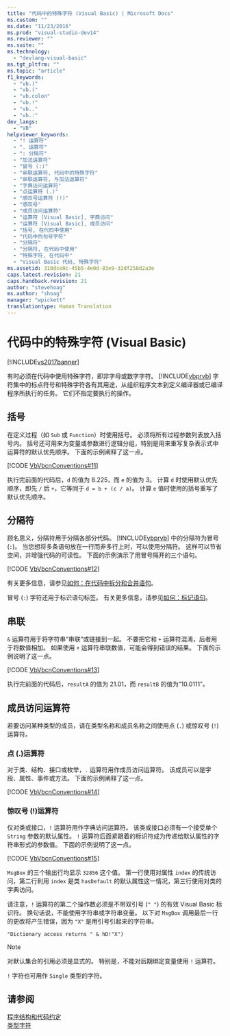 ```yaml
---
title: "代码中的特殊字符 (Visual Basic) | Microsoft Docs"
ms.custom: ""
ms.date: "11/23/2016"
ms.prod: "visual-studio-dev14"
ms.reviewer: ""
ms.suite: ""
ms.technology: 
  - "devlang-visual-basic"
ms.tgt_pltfrm: ""
ms.topic: "article"
f1_keywords: 
  - "vb.)"
  - "vb.("
  - "vb.colon"
  - "vb.!"
  - "vb.."
  - "vb.:"
dev_langs: 
  - "VB"
helpviewer_keywords: 
  - "! 运算符"
  - ". 运算符"
  - ": 分隔符"
  - "加法运算符"
  - "冒号 (:)"
  - "串联运算符, 代码中的特殊字符"
  - "串联运算符, 与加法运算符"
  - "字典访问运算符"
  - "点运算符 (.)"
  - "感叹号运算符 (!)"
  - "感叹号"
  - "成员访问运算符"
  - "运算符 [Visual Basic], 字典访问"
  - "运算符 [Visual Basic], 成员访问"
  - "括号, 在代码中使用"
  - "代码中的句号字符"
  - "分隔符"
  - "分隔符, 在代码中使用"
  - "特殊字符, 在代码中"
  - "Visual Basic 代码, 特殊字符"
ms.assetid: 310dce0c-45b5-4e0d-83e9-32df258d2a3e
caps.latest.revision: 21
caps.handback.revision: 21
author: "stevehoag"
ms.author: "shoag"
manager: "wpickett"
translationtype: Human Translation
---
```

# 代码中的特殊字符 (Visual Basic)
[!INCLUDE[vs2017banner](../../../csharp/includes/vs2017banner.md)]

有时必须在代码中使用特殊字符，即非字母或数字字符。  [!INCLUDE[vbprvb](../../../csharp/programming-guide/concepts/linq/includes/vbprvb_md.md)] 字符集中的标点符号和特殊字符各有其用途，从组织程序文本到定义编译器或已编译程序所执行的任务。  它们不指定要执行的操作。  
  
## 括号  
 在定义过程（如 `Sub` 或 `Function`）时使用括号。  必须将所有过程参数列表放入括号内。  括号还可用来为变量或参数进行逻辑分组，特别是用来重写复杂表示式中运算符的默认优先顺序。  下面的示例阐释了这一点。  
  
 [!CODE [VbVbcnConventions#11](../CodeSnippet/VS_Snippets_VBCSharp/VbVbcnConventions#11)]  
  
 执行完前面的代码后，`d` 的值为 8.225，而 `e` 的值为 3。  计算 `d` 时使用默认优先顺序，即先 `/` 后 `+`，它等同于 `d = b + (c / a)`。  计算 `e` 值时使用的括号重写了默认优先顺序。  
  
## 分隔符  
 顾名思义，分隔符用于分隔各部分代码。  [!INCLUDE[vbprvb](../../../csharp/programming-guide/concepts/linq/includes/vbprvb_md.md)] 中的分隔符为冒号 \(`:`\)。  当您想将多条语句放在一行而非多行上时，可以使用分隔符。  这样可以节省空间，并增强代码的可读性。  下面的示例演示了用冒号隔开的三个语句。  
  
 [!CODE [VbVbcnConventions#12](../CodeSnippet/VS_Snippets_VBCSharp/VbVbcnConventions#12)]  
  
 有关更多信息，请参见[如何：在代码中拆分和合并语句](../../../visual-basic/programming-guide/program-structure/how-to-break-and-combine-statements-in-code.md)。  
  
 冒号 \(`:`\) 字符还用于标识语句标签。  有关更多信息，请参见[如何：标记语句](../../../visual-basic/programming-guide/program-structure/how-to-label-statements.md)。  
  
## 串联  
 `&` 运算符用于将字符串“串联”或链接到一起。  不要把它和 `+` 运算符混淆，后者用于将数值相加。  如果使用 `+` 运算符串联数值，可能会得到错误的结果。  下面的示例说明了这一点。  
  
 [!CODE [VbVbcnConventions#13](../CodeSnippet/VS_Snippets_VBCSharp/VbVbcnConventions#13)]  
  
 执行完前面的代码后，`resultA` 的值为 21.01，而 `resultB` 的值为“10.0111”。  
  
## 成员访问运算符  
 若要访问某种类型的成员，请在类型名称和成员名称之间使用点 \(`.`\) 或惊叹号 \(`!`\) 运算符。  
  
### 点 \(.\)运算符  
 对于类、结构、接口或枚举，`.` 运算符用作成员访问运算符。  该成员可以是字段、属性、事件或方法。  下面的示例阐释了这一点。  
  
 [!CODE [VbVbcnConventions#14](../CodeSnippet/VS_Snippets_VBCSharp/VbVbcnConventions#14)]  
  
### 惊叹号 \(\!\)运算符  
 仅对类或接口，`!` 运算符用作字典访问运算符。  该类或接口必须有一个接受单个 `String` 参数的默认属性。  `!` 运算符后面紧跟着的标识符成为传递给默认属性的字符串形式的参数值。  下面的示例说明了这一点。  
  
 [!CODE [VbVbcnConventions#15](../CodeSnippet/VS_Snippets_VBCSharp/VbVbcnConventions#15)]  
  
 `MsgBox` 的三个输出行均显示 `32856` 这个值。  第一行使用对属性 `index` 的传统访问，第二行利用 `index` 是类 `hasDefault` 的默认属性这一情况，第三行使用对类的字典访问。  
  
 请注意，`!` 运算符的第二个操作数必须是不带双引号 \(`" "`\) 的有效 Visual Basic 标识符。  换句话说，不能使用字符串或字符串变量。  以下对 `MsgBox` 调用最后一行的更改将产生错误，因为 `"X"` 是用引号引起来的字符串。  
  
 `"Dictionary access returns " & hD!"X")`  
  
> [!NOTE]
>  对默认集合的引用必须是显式的。  特别是，不能对后期绑定变量使用 `!` 运算符。  
  
 `!` 字符也可用作 `Single` 类型的字符。  
  
## 请参阅  
 [程序结构和代码约定](../../../visual-basic/programming-guide/program-structure/program-structure-and-code-conventions.md)   
 [类型字符](../../../visual-basic/programming-guide/language-features/data-types/type-characters.md)